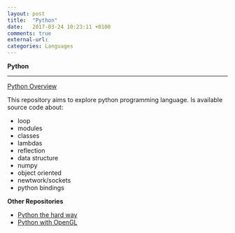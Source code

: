 ```yaml
---
layout: post
title:  "Python"
date:   2017-03-24 10:23:11 +0100
comments: true
external-url:
categories: Languages
---
```


**Python**

---

[Python Overview](https://github.com/NelsonBilber/python-overview)

This repository aims to explore python programming language. Is available source code about:

* loop
* modules
* classes
* lambdas
* reflection
* data structure
* numpy
* object oriented
* newtwork/sockets
* python bindings


**Other Repositories**

* [Python the hard way](https://github.com/NelsonBilber/py.thehardway)
* [Python with OpenGL](https://github.com/NelsonBilber/py.opengl)